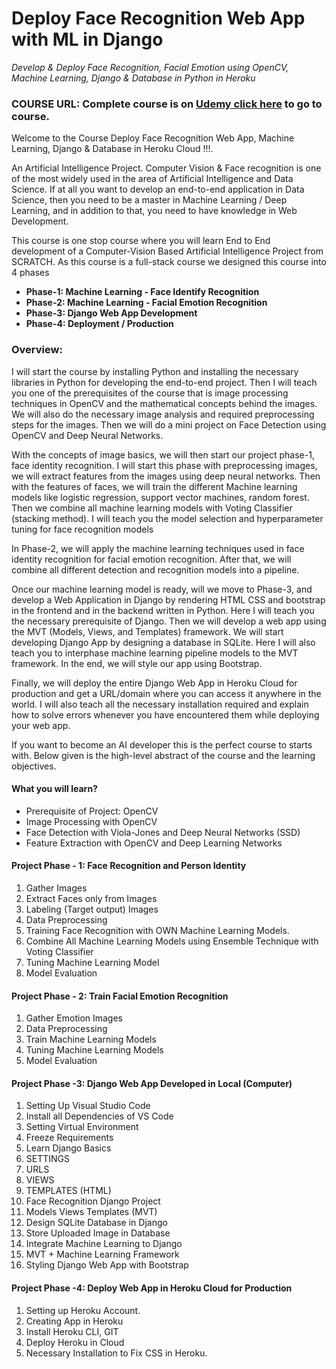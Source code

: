 # Deploy Face Recognition Web App with ML in Django

*Develop & Deploy Face Recognition, Facial Emotion using OpenCV, Machine Learning, Django & Database in Python in Heroku*
### COURSE URL: Complete course is on [Udemy click here](https://www.udemy.com/course/complete-face-recognition-app-machine-learning-django-heroku/?referralCode=976F3A2A4E1DFA345667) to go to course.

Welcome to the Course Deploy Face Recognition Web App, Machine Learning, Django & Database in Heroku Cloud !!!.

An Artificial Intelligence Project. Computer Vision & Face recognition is one of the most widely used in the area of Artificial Intelligence and Data Science. If at all you want to develop an end-to-end application in Data Science, then you need to be a master in Machine Learning / Deep Learning, and in addition to that, you need to have knowledge in Web Development.

This course is one stop course where you will learn End to End development of a Computer-Vision Based Artificial Intelligence Project from SCRATCH. As this course is a full-stack course we designed this course into 4 phases

* **Phase-1: Machine Learning - Face Identify Recognition**
* **Phase-2: Machine Learning - Facial Emotion Recognition**
* **Phase-3: Django Web App Development**
* **Phase-4: Deployment / Production**

### Overview:

I will start the course by installing Python and installing the necessary libraries in Python for developing the end-to-end project. Then I will teach you one of the prerequisites of the course that is image processing techniques in OpenCV and the mathematical concepts behind the images. We will also do the necessary image analysis and required preprocessing steps for the images. Then we will do a mini project on Face Detection using OpenCV and Deep Neural Networks.

With the concepts of image basics, we will then start our project phase-1, face identity recognition. I will start this phase with preprocessing images, we will extract features from the images using deep neural networks. Then with the features of faces, we will train the different Machine learning models like logistic regression, support vector machines, random forest. Then we combine all machine learning models with Voting Classifier (stacking method). I will teach you the model selection and hyperparameter tuning for face recognition models

In Phase-2, we will apply the machine learning techniques used in face identity recognition for facial emotion recognition. After that, we will combine all different detection and recognition models into a pipeline.

Once our machine learning model is ready, will we move to Phase-3, and develop a Web Application in Django by rendering HTML CSS and bootstrap in the frontend and in the backend written in Python. Here I will teach you the necessary prerequisite of Django. Then we will develop a web app using the MVT (Models, Views, and Templates) framework. We will start developing Django App by designing a database in SQLite. Here I will also teach you to interphase machine learning pipeline models to the MVT framework. In the end, we will style our app using Bootstrap.

Finally, we will deploy the entire Django Web App in Heroku Cloud for production and get a URL/domain where you can access it anywhere in the world. I will also teach all the necessary installation required and explain how to solve errors whenever you have encountered them while deploying your web app.

If you want to become an AI developer this is the perfect course to starts with. Below given is the high-level abstract of the course and the learning objectives.

#### What you will learn?

* Prerequisite of Project: OpenCV
* Image Processing with OpenCV
* Face Detection with Viola-Jones and Deep Neural Networks (SSD)
* Feature Extraction with OpenCV and Deep Learning Networks

####  Project Phase - 1: Face Recognition and Person Identity
1. Gather Images
2. Extract Faces only from Images
3. Labeling (Target output) Images
4. Data Preprocessing
5. Training Face Recognition with OWN Machine Learning Models.
6. Combine All Machine Learning Models using Ensemble Technique with Voting Classifier
7. Tuning Machine Learning Model
8. Model Evaluation

#### Project Phase - 2: Train Facial Emotion Recognition

1. Gather Emotion Images
2. Data Preprocessing
3. Train Machine Learning Models
4. Tuning Machine Learning Models
5. Model Evaluation

#### Project Phase -3: Django Web App Developed in Local (Computer)
1. Setting Up Visual Studio Code
2. Install all Dependencies of VS Code
3. Setting Virtual Environment
4. Freeze Requirements
5. Learn Django Basics
6. SETTINGS
7. URLS
8. VIEWS
9. TEMPLATES (HTML)
10. Face Recognition Django Project
11. Models Views Templates (MVT)
12. Design SQLite Database in Django
13. Store Uploaded Image in Database
14. Integrate Machine Learning to Django
15. MVT + Machine Learning Framework
16. Styling Django Web App with Bootstrap

#### Project Phase -4: Deploy Web App in Heroku Cloud for Production

1. Setting up Heroku Account.
2. Creating App in Heroku
3. Install Heroku CLI, GIT
4. Deploy Heroku in Cloud
5. Necessary Installation to Fix CSS in Heroku.

